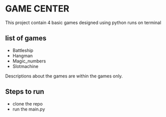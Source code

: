 # GAME CENTER
This project contain 4 basic games designed using python runs on terminal

## list of games
- Battleship
- Hangman
- Magic_numbers
- Slotmachine

Descriptions about the games are within the games only.

## Steps to run 
- clone the repo 
- run the main.py 

